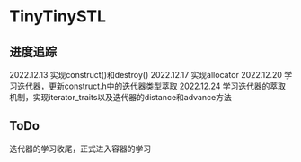 # TinyTinySTL
## 进度追踪
2022.12.13 实现construct()和destroy()
2022.12.17 实现allocator
2022.12.20 学习迭代器，更新construct.h中的迭代器类型萃取
2022.12.24 学习迭代器的萃取机制，实现iterator_traits以及迭代器的distance和advance方法
## ToDo
迭代器的学习收尾，正式进入容器的学习
